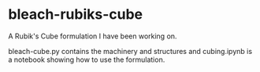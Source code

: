 # bleach-rubiks-cube
A Rubik's Cube formulation I have been working on.

bleach-cube.py contains the machinery and structures and cubing.ipynb is a notebook showing how to use the formulation.
